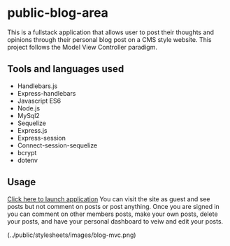 # public-blog-area
This is a fullstack application that allows user to post their thoughts and opinions through their personal blog post on a CMS style website. This project follows the Model View Controller paradigm.

## Tools and languages used
* Handlebars.js
* Express-handlebars
* Javascript ES6
* Node.js
* MySql2
* Sequelize
* Express.js
* Express-session
* Connect-session-sequelize
* bcrypt
* dotenv

## Usage
[Click here to launch application](https://rocky-cove-83154.herokuapp.com/)
You can visit the site as guest and see posts but not comment on posts or post anything. Once you are signed in you can comment on other members
posts, make your own posts, delete your posts, and have your personal dashboard to veiw and edit your posts. 


(../public/stylesheets/images/blog-mvc.png)

